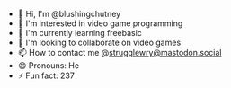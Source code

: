 - 👋 Hi, I'm @blushingchutney
- 👀 I'm interested in video game programming
- 🌱 I'm currently learning freebasic
- 💞️ I'm looking to collaborate on video games
- 📫 How to contact me @strugglewry@mastodon.social
- 😄 Pronouns: He
- ⚡ Fun fact: 237

<!---
blushingchutney/blushingchutney is a ✨ special ✨ repository because its `README.md` (this file) appears on your GitHub profile.
You can click the Preview link to take a look at your changes.
--->
